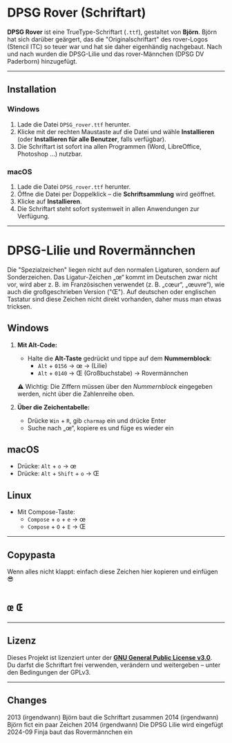 # DPSG Rover (Schriftart)

**DPSG Rover** ist eine TrueType-Schriftart (`.ttf`), gestaltet von **Björn**. Björn hat sich darüber geärgert, das die "Originalschriftart" des rover-Logos (Stencil ITC) so teuer war und hat sie daher eigenhändig nachgebaut. Nach und nach wurden die DPSG-Lilie und das rover-Männchen (DPSG DV Paderborn) hinzugefügt.


---

## Installation

### Windows
1. Lade die Datei `DPSG_rover.ttf` herunter.
2. Klicke mit der rechten Maustaste auf die Datei und wähle **Installieren**  
   (oder **Installieren für alle Benutzer**, falls verfügbar).
3. Die Schriftart ist sofort ina allen Programmen (Word, LibreOffice, Photoshop ...) nutzbar.

### macOS
1. Lade die Datei `DPSG_rover.ttf` herunter.
2. Öffne die Datei per Doppelklick – die **Schriftsammlung** wird geöffnet.
3. Klicke auf **Installieren**.
4. Die Schriftart steht sofort systemweit in allen Anwendungen zur Verfügung.

---

# DPSG-Lilie und Rovermännchen

Die "Spezialzeichen" liegen nicht auf den normalen Ligaturen, sondern auf Sonderzeichen. Das Ligatur-Zeichen „œ“ kommt im Deutschen zwar nicht vor, wird aber z. B. im Französischen verwendet (z. B. „cœur“, „œuvre“), wie auch die großgeschrieben Version ("Œ"). Auf deutschen oder englischen Tastatur sind diese Zeichen nicht direkt vorhanden, daher muss man etwas tricksen.


## Windows
1. **Mit Alt-Code:**
   - Halte die **Alt-Taste** gedrückt und tippe auf dem **Nummernblock**:
     - `Alt` + `0156` → œ → (Lilie)
     - `Alt` + `0140` → Œ (Großbuchstabe) → Rovermännchen

   ⚠️ Wichtig: Die Ziffern müssen über den *Nummernblock* eingegeben werden, nicht über die Zahlenreihe oben.

2. **Über die Zeichentabelle:**
   - Drücke `Win` + `R`, gib `charmap` ein und drücke Enter
   - Suche nach „œ“, kopiere es und füge es wieder ein


## macOS
- Drücke: `Alt` + `o` → œ  
- Drücke: `Alt` + `Shift` + `o` → Œ

## Linux
- Mit Compose-Taste:
  - `Compose` + `o` + `e` → œ  
  - `Compose` + `O` + `E` → Œ

---

## Copypasta
Wenn alles nicht klappt: einfach diese Zeichen hier kopieren und einfügen 😎
# `œ`  `Œ`



---

## Lizenz

Dieses Projekt ist lizenziert unter der **[GNU General Public License v3.0](https://www.gnu.org/licenses/gpl-3.0.html)**.  
Du darfst die Schriftart frei verwenden, verändern und weitergeben – unter den Bedingungen der GPLv3.

---

## Changes
2013 (irgendwann) Björn baut die Schriftart zusammen
2014 (irgendwann) Björn fict ein paar Zeichen
2014 (irgendwann) Die DPSG Lilie wird eingefügt
2024-09 Finja baut das Rovermännchen ein
